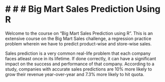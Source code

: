 

# # # # Big Mart Sales Prediction Using R
Welcome to the course on “Big Mart Sales Prediction using R”. This is an extensive course on the Big Mart Sales challenge, a regression practice problem wherein we have to predict product-wise and store-wise sales.

Sales prediction is a very common real-life problem that each company faces atleast once in its lifetime. If done correctly, it can have a significant impact on the success and performance of that company. According to a study, companies with accurate sales predictions are 10% more likely to grow their revenue year-over-year and 7.3% more likely to hit quota.
